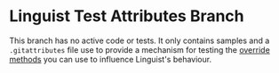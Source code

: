 # Linguist Test Attributes Branch

This branch has no active code or tests. It only contains samples and a `.gitattributes` file use to provide a mechanism for testing the [override methods](https://github.com/github/linguist/blob/master/README.md#overrides) you can use to influence Linguist's behaviour.
